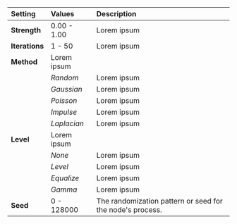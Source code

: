 | Setting        | Values      | Description |
| :------------- | :---------- | :---------- |
| **Strength**   | 0.00 - 1.00 | Lorem ipsum |
| **Iterations** | 1 - 50      | Lorem ipsum |
| **Method**     | Lorem ipsum |
|                | *Random*    | Lorem ipsum |
|                | *Gaussian*  | Lorem ipsum |
|                | *Poisson*   | Lorem ipsum |
|                | *Impulse*   | Lorem ipsum |
|                | *Laplacian* | Lorem ipsum |
| **Level**      | Lorem ipsum |
|                | *None*      | Lorem ipsum |
|                | *Level*     | Lorem ipsum |
|                | *Equalize*  | Lorem ipsum |
|                | *Gamma*     | Lorem ipsum |
| **Seed**       | 0 - 128000  | The randomization pattern or seed for the node's process. |
